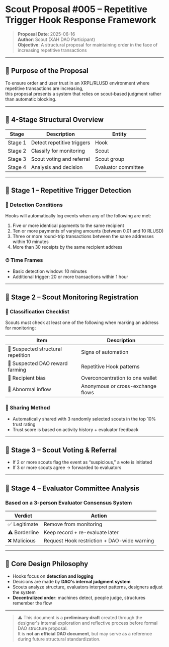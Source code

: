 # Scout Proposal #005 – Repetitive Trigger Hook Response Framework

> **Proposal Date**: 2025-06-16  
> **Author**: Scout (XAH DAO Participant)  
> **Objective**: A structural proposal for maintaining order in the face of increasing repetitive transactions

---

## 🎯 Purpose of the Proposal

To ensure order and user trust in an XRPL/RLUSD environment where repetitive transactions are increasing,  
this proposal presents a system that relies on scout-based judgment rather than automatic blocking.

---

## 🧩 4-Stage Structural Overview

| Stage | Description | Entity |
|-------|-------------|--------|
| Stage 1 | Detect repetitive triggers | Hook |
| Stage 2 | Classify for monitoring | Scout |
| Stage 3 | Scout voting and referral | Scout group |
| Stage 4 | Analysis and decision | Evaluator committee |

---

## 🔸 Stage 1 – Repetitive Trigger Detection

### 🚨 Detection Conditions
Hooks will automatically log events when any of the following are met:
1. Five or more identical payments to the same recipient
2. Ten or more payments of varying amounts (between 0.01 and 10 RLUSD)
3. Three or more round-trip transactions between the same addresses within 10 minutes
4. More than 30 receipts by the same recipient address

### ⏱ Time Frames
- Basic detection window: 10 minutes
- Additional trigger: 20 or more transactions within 1 hour

---

## 🔸 Stage 2 – Scout Monitoring Registration

### 📌 Classification Checklist
Scouts must check at least one of the following when marking an address for monitoring:

| Item | Description |
|------|-------------|
| 🔲 Suspected structural repetition | Signs of automation |
| 🔲 Suspected DAO reward farming | Repetitive Hook patterns |
| 🔲 Recipient bias | Overconcentration to one wallet |
| 🔲 Abnormal inflow | Anonymous or cross-exchange flows |

### 🔗 Sharing Method
- Automatically shared with 3 randomly selected scouts in the top 10% trust rating
- Trust score is based on activity history + evaluator feedback

---

## 🔸 Stage 3 – Scout Voting & Referral

- If 2 or more scouts flag the event as “suspicious,” a vote is initiated
- If 3 or more scouts agree → forwarded to evaluators

---

## 🔸 Stage 4 – Evaluator Committee Analysis

### Based on a 3-person Evaluator Consensus System

| Verdict | Action |
|--------|--------|
| ✅ Legitimate | Remove from monitoring |
| ⚠️ Borderline | Keep record + re-evaluate later |
| ❌ Malicious | Request Hook restriction + DAO-wide warning |

---

## 🧠 Core Design Philosophy

- Hooks focus on **detection and logging**  
- Decisions are made by **DAO's internal judgment system**  
- Scouts analyze structure, evaluators interpret patterns, designers adjust the system  
- **Decentralized order**: machines detect, people judge, structures remember the flow

---

> ⚠️ This document is a **preliminary draft** created through the designer's internal exploration and reflective process before formal DAO structure proposal.  
> It is **not an official DAO document**, but may serve as a reference during future structural standardization.

